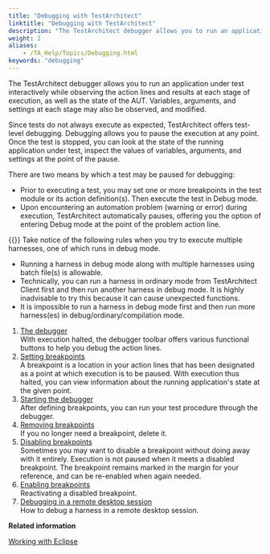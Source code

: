 ```yaml
--- 
title: "Debugging with TestArchitect"
linktitle: "Debugging with TestArchitect"
description: "The TestArchitect debugger allows you to run an application under test interactively while observing the action lines and results at each stage of execution, as well as the state of the AUT. Variables, arguments, and settings at each stage may also be observed, and modified."
weight: 1
aliases: 
    - /TA_Help/Topics/Debugging.html
keywords: "debugging"
---
```


The TestArchitect debugger allows you to run an application under test interactively while observing the action lines and results at each stage of execution, as well as the state of the AUT. Variables, arguments, and settings at each stage may also be observed, and modified.

Since tests do not always execute as expected, TestArchitect offers test-level debugging. Debugging allows you to pause the execution at any point. Once the test is stopped, you can look at the state of the running application under test, inspect the values of variables, arguments, and settings at the point of the pause.

There are two means by which a test may be paused for debugging:

-   Prior to executing a test, you may set one or more breakpoints in the test module or its action definition\(s\). Then execute the test in Debug mode.
-   Upon encountering an automation problem \(warning or error\) during execution, TestArchitect automatically pauses, offering you the option of entering Debug mode at the point of the problem action line.

{{<note>}} Take notice of the following rules when you try to execute multiple harnesses, one of which runs in debug mode.

-   Running a harness in debug mode along with multiple harnesses using batch file\(s\) is allowable.
-   Technically, you can run a harness in ordinary mode from TestArchitect Client first and then run another harness in debug mode. It is highly inadvisable to try this because it can cause unexpected functions.
-   It is impossible to run a harness in debug mode first and then run more harness\(es\) in debug/ordinary/compilation mode.

1.  [The debugger](/TA_Help/Topics/Debugging_the_debugger.html)  
With execution halted, the debugger toolbar offers various functional buttons to help you debug the action lines.
2.  [Setting breakpoints](/TA_Help/Topics/Debugging_setting_breakpoints.html)  
A breakpoint is a location in your action lines that has been designated as a point at which execution is to be paused. With execution thus halted, you can view information about the running application's state at the given point.
3.  [Starting the debugger](/TA_Help/Topics/Debugging_starting_debugger.html)  
After defining breakpoints, you can run your test procedure through the debugger.
4.  [Removing breakpoints](/TA_Help/Topics/Debugging_removing_breakpoints.html)  
If you no longer need a breakpoint, delete it.
5.  [Disabling breakpoints](/TA_Help/Topics/Debugging_disabling_breakpoints.html)  
Sometimes you may want to disable a breakpoint without doing away with it entirely. Execution is not paused when it meets a disabled breakpoint. The breakpoint remains marked in the margin for your reference, and can be re-enabled when again needed.
6.  [Enabling breakpoints](/TA_Help/Topics/Debugging_enabling_breakpoints.html)  
Reactivating a disabled breakpoint.
7.  [Debugging in a remote desktop session](/TA_Help/Topics/Debugging_remote_desktop_session.html)  
How to debug a harness in a remote desktop session.



**Related information**  


[Working with Eclipse](/TA_Help/Topics/Integration_eclipse_intro.html)

